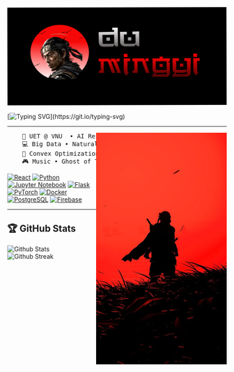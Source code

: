 <img src="dumingyi.png" alt="Du-Mingyi">

[![Typing SVG](https://readme-typing-svg.demolab.com?font=Noto+Serif+Japanese&duration=4000&pause=50&color=EE0000CF&center=true&vCenter=true&multiline=true&repeat=true&random=false&width=1000&height=70&lines=I+am+Du+Mingyi.;+A+Computer+Science+and+AI+enthusiast.)](https://git.io/typing-svg)

---

<img src="jinsakai.jpg" align="right" width=300>
<pre>
    💼 UET @ VNU  • AI Research • Backend dev • Frontend dev(sometimes)
    💻 Big Data • Natural Language Processing • Computer Vision
    📖 Convex Optimization • Probabilistic Graphical Model 
    🎮 Music • Ghost of Tsushima • Anime • Code • Guitar
</pre>

[![React][React.js]][React-url] [![Python][Python-badge]][Python-url] [![Jupyter Notebook][Jupyter-badge]][Jupyter-url] [![Flask][Flask-badge]][Flask-url] [![PyTorch][PyTorch-badge]][PyTorch-url]
[![Docker][Docker-badge]][Docker-url]
[![PostgreSQL][PostgreSQL-badge]][PostgreSQL-url]
[![Firebase][Firebase-badge]][Firebase-url]

---

<h2>🏆 GitHub Stats</h2>

<div align="left">
    <img src="https://github-readme-stats.vercel.app/api?username=zhumingyi94&title_color=dfae6d&icon_color=5b7abf&text_color=e8e6e6&bg_color=2c3c54&show_icons=true&hide_border=true" alt="Github Stats" width="48%">
    <img src="http://github-readme-streak-stats.herokuapp.com?user=zhumingyi94&theme=dark&hide_border=true" alt="Github Streak" width="48%">
</div>

<!-- MARKDOWN LINKS & IMAGES -->
[React.js]: https://img.shields.io/badge/React-20232A?style=for-the-badge&logo=react&logoColor=61DAFB
[React-url]: https://reactjs.org/
[Python-badge]: https://img.shields.io/badge/Python-3776AB?style=for-the-badge&logo=python&logoColor=white
[Python-url]: https://www.python.org/
[Jupyter-badge]: https://img.shields.io/badge/Jupyter-Notebook-F37626?style=for-the-badge&logo=jupyter&logoColor=white
[Jupyter-url]: https://jupyter.org/
[Flask-badge]: https://img.shields.io/badge/Flask-000000?style=for-the-badge&logo=flask&logoColor=white
[Flask-url]: https://flask.palletsprojects.com/
[PyTorch-badge]: https://img.shields.io/badge/PyTorch-EE4C2C?style=for-the-badge&logo=pytorch&logoColor=white
[PyTorch-url]: https://pytorch.org/
[Docker-badge]: https://img.shields.io/badge/Docker-2496ED?style=for-the-badge&logo=docker&logoColor=white
[Docker-url]: https://www.docker.com/
[PostgreSQL-badge]: https://img.shields.io/badge/PostgreSQL-336791?style=for-the-badge&logo=postgresql&logoColor=white
[PostgreSQL-url]: https://www.postgresql.org/
[Firebase-badge]: https://img.shields.io/badge/Firebase-FFCA28?style=for-the-badge&logo=firebase&logoColor=white
[Firebase-url]: https://firebase.google.com/

